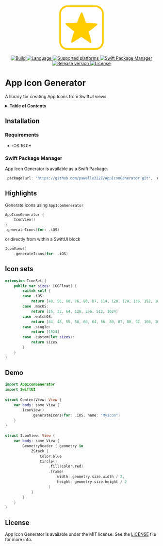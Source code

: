 <p align="center">
  <img src="./.resources/Assets/logo.png" alt="App Icon Generator logo" height=150>
</p>
<p align="center">
  <a href="https://github.com/pawello2222/AppIconGenerator/actions?query=branch%3Amain">
    <img src="https://img.shields.io/github/actions/workflow/status/pawello2222/AppIconGenerator/ci.yml?logo=github" alt="Build">
  </a>
  <a href="https://github.com/pawello2222/AppIconGenerator">
    <img src="https://img.shields.io/badge/language-swift-orange.svg" alt="Language">
  </a>
  <a href="https://github.com/pawello2222/AppIconGenerator#installation">
    <img src="https://img.shields.io/badge/platform-iOS-lightgrey.svg" alt="Supported platforms">
  </a>
  <a href="https://github.com/pawello2222/AppIconGenerator#installation">
    <img src="https://img.shields.io/badge/SPM-compatible-brightgreen.svg" alt="Swift Package Manager">
  </a>
  <a href="https://github.com/pawello2222/AppIconGenerator/releases">
    <img src="https://img.shields.io/github/v/release/pawello2222/AppIconGenerator" alt="Release version">
  </a>
  <a href="https://github.com/pawello2222/AppIconGenerator/blob/main/LICENSE.md">
    <img src="https://img.shields.io/github/license/pawello2222/AppIconGenerator" alt="License">
  </a>
</p>

# App Icon Generator

A library for creating App Icons from SwiftUI views.

<details>
  <summary>
    <b>Table of Contents</b>
  </summary>

  1. [Installation](#installation)
  2. [Highlights](#highlights)
  3. [Icon sets](#iconsets)
  4. [Demo](#demo)
  5. [License](#license)

</details>

## Installation <a name="installation"></a>

### Requirements
* iOS 16.0+

### Swift Package Manager

App Icon Generator is available as a Swift Package.

```swift
.package(url: "https://github.com/pawello2222/AppIconGenerator.git", .upToNextMajor(from: "1.0.0"))
```

## Highlights <a name="highlights"></a>

Generate icons using `AppIconGenerator`

```swift
AppIconGenerator {
    IconView()
}
.generateIcons(for: .iOS)
```

or directly from within a SwiftUI block

```swift
IconView()
    .generateIcons(for: .iOS)
```

## Icon sets <a name="iconsets"></a>

```swift
extension IconSet {
    public var sizes: [CGFloat] {
        switch self {
        case .iOS:
            return [40, 58, 60, 76, 80, 87, 114, 120, 128, 136, 152, 167, 180, 192, 1024]
        case .macOS:
            return [16, 32, 64, 128, 256, 512, 1024]
        case .watchOS:
            return [44, 48, 55, 58, 60, 64, 66, 80, 87, 88, 92, 100, 102, 108, 172, 196, 216, 234, 258, 1024]
        case .single:
            return [1024]
        case .custom(let sizes):
            return sizes
        }
    }
}
```

## Demo <a name="demo"></a>

```swift
import AppIconGenerator
import SwiftUI

struct ContentView: View {
    var body: some View {
        IconView()
            .generateIcons(for: .iOS, name: "MyIcon")
    }
}

struct IconView: View {
    var body: some View {
        GeometryReader { geometry in
            ZStack {
                Color.blue
                Circle()
                    .fill(Color.red)
                    .frame(
                        width: geometry.size.width / 2,
                        height: geometry.size.height / 2
                    )
            }
        }
    }
}
```

## License <a name="license"></a>

App Icon Generator is available under the MIT license. See the [LICENSE](./LICENSE.md) file for more info.
